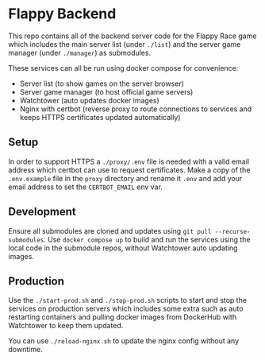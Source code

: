 # Flappy Backend
This repo contains all of the backend server code for the Flappy Race game which includes
the main server list (under `./list`) and the server game manager (under `./manager`) as submodules.

These services can all be run using docker compose for convenience:
- Server list (to show games on the server browser)
- Server game manager (to host official game servers)
- Watchtower (auto updates docker images)
- Nginx with certbot (reverse proxy to route connections to services and keeps HTTPS certificates updated automatically)
## Setup
In order to support HTTPS a `./proxy/.env` file is needed with a valid email address which certbot can use to request certificates.
Make a copy of the `.env.example` file in the `proxy` directory and rename it `.env` and add your email address to set the `CERTBOT_EMAIL` env var.

## Development
Ensure all submodules are cloned and updates using `git pull --recurse-submodules`.
Use `docker compose up` to build and run the services using the local code in the submodule repos,
without Watchtower auto updating images.
## Production
Use the `./start-prod.sh` and `./stop-prod.sh` scripts to start and stop the services on production servers
which includes some extra such as auto restarting containers and pulling docker images from DockerHub with Watchtower to keep them updated.

You can use `./reload-nginx.sh` to update the nginx config without any downtime.